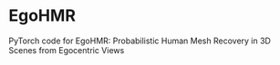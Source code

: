 # EgoHMR
PyTorch code for EgoHMR: Probabilistic Human Mesh Recovery in 3D Scenes from Egocentric Views
